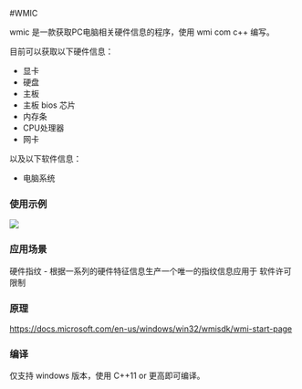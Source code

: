 #WMIC

wmic 是一款获取PC电脑相关硬件信息的程序，使用 wmi com c++ 编写。

目前可以获取以下硬件信息：
* 显卡
* 硬盘
* 主板
* 主板 bios 芯片
* 内存条
* CPU处理器
* 网卡

以及以下软件信息：
* 电脑系统

### 使用示例
![](images/Snipaste_2020-05-17_23-04-37.jpg)

### 应用场景
硬件指纹 - 根据一系列的硬件特征信息生产一个唯一的指纹信息应用于 软件许可限制

### 原理
https://docs.microsoft.com/en-us/windows/win32/wmisdk/wmi-start-page

### 编译
仅支持 windows 版本，使用 C++11 or 更高即可编译。
